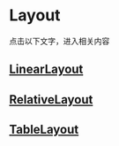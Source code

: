 # Layout  
点击以下文字，进入相关内容  
## [LinearLayout](https://github.com/Sev7nzy/Layout/tree/master/LinearLayout)     
## [RelativeLayout](https://github.com/Sev7nzy/Layout/tree/master/RelativeLayout)  
## [TableLayout](https://github.com/Sev7nzy/Layout/tree/master/TableLayout)
